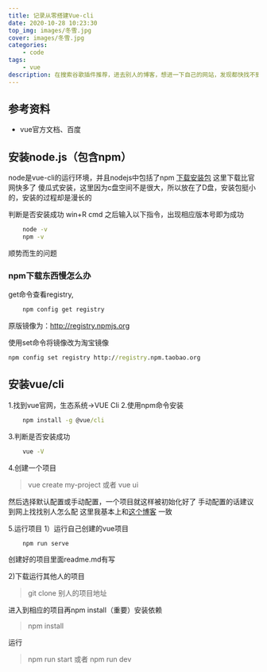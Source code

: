 ```yaml
---
title: 记录从零搭建Vue-cli
date: 2020-10-28 10:23:30
top_img: images/冬雪.jpg
cover: images/冬雪.jpg
categories: 
    - code
tags:
    - vue
description: 在搜索谷歌插件推荐，进去别人的博客，想进一下自己的网站，发现都快找不到了，项目也快忘了，赶紧捡捡。正好也记录一下搭建vue开发环境的过程
---
```



## 参考资料

- vue官方文档、百度

## 安装node.js（包含npm）

node是vue-cli的运行环境，并且nodejs中包括了npm
[下载安装包](http://nodejs.cn/download/) 这里下载比官网快多了
傻瓜式安装，这里因为c盘空间不是很大，所以放在了D盘，安装包挺小的，安装的过程却是漫长的

判断是否安装成功
win+R cmd 之后输入以下指令，出现相应版本号即为成功

``` cmd
    node -v
    npm -v
```

顺势而生的问题

### npm下载东西慢怎么办

get命令查看registry,

``` cmd
    npm config get registry
```

原版镜像为：<http://registry.npmjs.org>

使用set命令将镜像改为淘宝镜像

```cmd
npm config set registry http://registry.npm.taobao.org
```

## 安装vue/cli

1.找到vue官网，生态系统->VUE Cli
2.使用npm命令安装

``` cmd
    npm install -g @vue/cli
```

3.判断是否安装成功

``` cmd
    vue -V
```

4.创建一个项目

> vue create my-project
或者
> vue ui

然后选择默认配置或手动配置，一个项目就这样被初始化好了
手动配置的话建议到网上找找别人怎么配
这里我基本上和[这个博客](https://www.cnblogs.com/peter1/p/12149210.html) 一致

5.运行项目
1）运行自己创建的vue项目

``` cmd
    npm run serve
```

创建好的项目里面readme.md有写

2)下载运行其他人的项目

>git clone 别人的项目地址

进入到相应的项目再npm install（重要）安装依赖

>npm install

运行
>npm run start
或者
>npm run dev